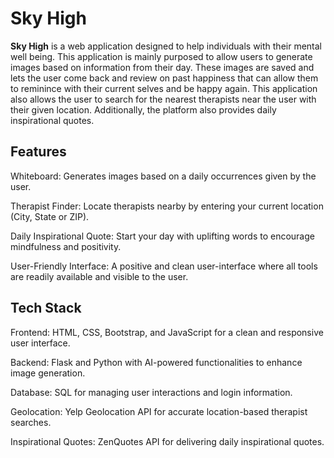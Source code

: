 # Sky High
**Sky High** is a web application designed to help individuals with their mental well being. This application is mainly purposed to allow users to generate images based on information from their day. These images are saved and lets the user come back and review on past happiness that can allow them to reminince with their current selves and be happy again. This application also allows the user to search for the nearest therapists near the user with their given location. Additionally, the platform also provides daily inspirational quotes. 

## **Features**
Whiteboard: Generates images based on a daily occurrences given by the user.

Therapist Finder: Locate therapists nearby by entering your current location (City, State or ZIP).

Daily Inspirational Quote: Start your day with uplifting words to encourage mindfulness and positivity.

User-Friendly Interface: A positive and clean user-interface where all tools are readily available and visible to the user.

## Tech Stack
Frontend: HTML, CSS, Bootstrap, and JavaScript for a clean and responsive user interface.

Backend: Flask and Python with AI-powered functionalities to enhance image generation.

Database: SQL for managing user interactions and login information.

Geolocation: Yelp Geolocation API for accurate location-based therapist searches.

Inspirational Quotes: ZenQuotes API for delivering daily inspirational quotes.
